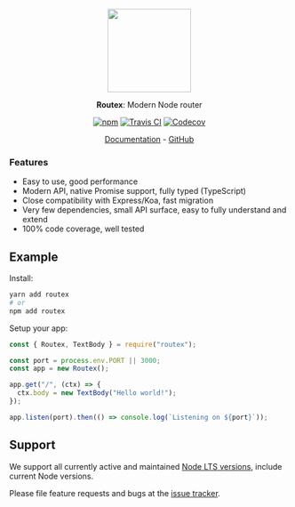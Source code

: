 <div align="center"> 
  <br />
  <img width="150px" src="https://routex.js.org/img/icon.svg" />
  <p><strong>Routex</strong>: Modern Node router</p>
  <p><a href="https://www.npmjs.com/package/routex"><img src="https://img.shields.io/npm/v/routex.svg" alt="npm"></a> <a href="https://travis-ci.com/routexjs/routex"><img src="https://img.shields.io/travis/com/routexjs/routex.svg" alt="Travis CI"></a> <a href="https://codecov.io/gh/routexjs/routex"><img src="https://img.shields.io/codecov/c/github/routexjs/routex.svg" alt="Codecov"></a></p>
  <p><a href="https://routex.js.org">Documentation</a> - <a href="https://github.com/routexjs/routex">GitHub</a></p>
</div>

### Features

- Easy to use, good performance
- Modern API, native Promise support, fully typed (TypeScript)
- Close compatibility with Express/Koa, fast migration
- Very few dependencies, small API surface, easy to fully understand and extend
- 100% code coverage, well tested

## Example

Install:

```bash
yarn add routex
# or
npm add routex
```

Setup your app:

```js
const { Routex, TextBody } = require("routex");

const port = process.env.PORT || 3000;
const app = new Routex();

app.get("/", (ctx) => {
  ctx.body = new TextBody("Hello world!");
});

app.listen(port).then(() => console.log(`Listening on ${port}`));
```

## Support

We support all currently active and maintained [Node LTS versions](https://github.com/nodejs/Release),
include current Node versions.

Please file feature requests and bugs at the [issue tracker](https://github.com/routexjs/routex/issues).
